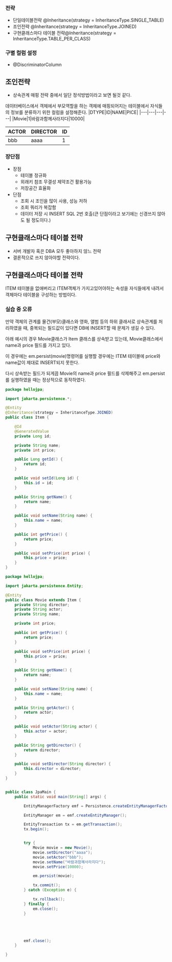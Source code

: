 

### 전략
- 단일테이블전략 @Inheritance(strategy = InheritanceType.SINGLE_TABLE)
- 조인전략 @Inheritance(strategy = InheritanceType.JOINED)
- 구현클래스마다 테이블 전략@Inheritance(strategy = InheritanceType.TABLE_PER_CLASS)

### 구별 컬럼 설정 
- @DiscriminatorColumn

## 조인전략 
- 상속관계 매핑 전략 중에서 일단 정석방법이라고 보면 될것 같다. 

데이터베이스에서 객체에서 부모역할을 하는 객체에 매핑되어지는 테이블에서 자식들의 정보를 분류하기 위한 컬럼을 설정해준다.
|DTYPE|ID|NAME|PICE|
|---|---|---|---|
|Movie|1|바람과함께사라지다|10000|


|ACTOR|DIRECTOR|ID|
|---|---|---|
|bbb|aaaa|1|

### 장단점
- 장점
    - 테이블 정규화
    - 외래키 참조 무결성 제약조건 활용가능
    - 저장공간 효율화
- 단점
    - 조회 시 조인을 많이 사용, 성능 저하
    - 조회 쿼리가 복잡함
    - 데이터 저장 시  INSERT SQL 2번 호출(큰 단점이라고 보기에는 신경쓰지 않아도 될 정도이다.)



## 구현클래스마다 테이블 전략
- 서버 개발자 혹은 DBA 모두 좋아하지 않느 전략
- 결론적으로 쓰지 않아야할 전략이다.

## 구현클래스마다 테이블 전략
ITEM  테이블을 없애버리고 ITEM객체가 가지고있어야하는 속성을 자식들에게 내려서 객체마다 테이블을 구성하는 방법이다.


### 실습 중 오류
만약 객체의 관계를 물건(부모)클래스와 영화, 앨범 등의 하위 클래서로 상속관계를 처리하였을 때, 중복되는 필드값이 있다면 DB에 INSERT할 때 문제가 생길 수 있다.

아래 예시의 경우 Movie클래스가 Item 클래스를 상속받고 있는데, Movie클래스에서 name과 price 필드를 가지고 있다.

이 경우에는 em.persist(movie)명령어를 실행할 경우에는 ITEM 테이블에 price와 name값이 제대로 INSERT되지 못한다.

다시 상속받는 필드가 되게끔 Movie의 name과 price 필드를 삭제해주고 em.persist를 실행하였을 때는 정상적으로 동작하였다.
``` java
package hellojpa;

import jakarta.persistence.*;

@Entity
@Inheritance(strategy = InheritanceType.JOINED)
public class Item {

    @Id
    @GeneratedValue
    private Long id;

    private String name;
    private int price;

    public Long getId() {
        return id;
    }

    public void setId(Long id) {
        this.id = id;
    }

    public String getName() {
        return name;
    }

    public void setName(String name) {
        this.name = name;
    }

    public int getPrice() {
        return price;
    }

    public void setPrice(int price) {
        this.price = price;
    }
}

```

```java
package hellojpa;

import jakarta.persistence.Entity;

@Entity
public class Movie extends Item {
    private String director;
    private String actor;
    private String name;

    private int price;

    public int getPrice() {
        return price;
    }

    public void setPrice(int price) {
        this.price = price;
    }

    public String getName() {
        return name;
    }

    public void setName(String name) {
        this.name = name;
    }

    public String getActor() {
        return actor;
    }

    public void setActor(String actor) {
        this.actor = actor;
    }

    public String getDirector() {
        return director;
    }

    public void setDirector(String director) {
        this.director = director;
    }
}

```


```java

public class JpaMain {
    public static void main(String[] args) {

        EntityManagerFactory emf = Persistence.createEntityManagerFactory("hello");

        EntityManager em = emf.createEntityManager();

        EntityTransaction tx = em.getTransaction();
        tx.begin();


        try {
            Movie movie = new Movie();
            movie.setDirector("aaaa");
            movie.setActor("bbb");
            movie.setName("바람과함꼐사라지다");
            movie.setPrice(10000);

            em.persist(movie);

            tx.commit();
        } catch (Exception e) {

            tx.rollback();
        } finally {
            em.close();
        }





        emf.close();
    }

}

```